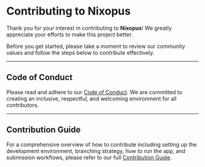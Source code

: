 # Contributing to Nixopus

Thank you for your interest in contributing to **Nixopus**! We greatly appreciate your efforts to make this project better.

Before you get started, please take a moment to review our community values and follow the steps below to contribute effectively.

---

##  Code of Conduct

Please read and adhere to our [Code of Conduct](https://docs.nixopus.com/contributing/#code-of-conduct). We are committed to creating an inclusive, respectful, and welcoming environment for all contributors.

---

##  Contribution Guide

For a comprehensive overview of how to contribute including setting up the development environment, branching strategy, how to run the app, and submission workflows, please refer to our full [Contribution Guide](https://docs.nixopus.com/contributing/).



